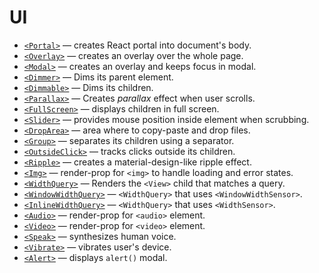# UI

  - [`<Portal>`](./Portal.md) &mdash; creates React portal into document's body.
  - [`<Overlay>`](./Overlay.md) &mdash; creates an overlay over the whole page.
  - [`<Modal>`](./Modal.md) &mdash; creates an overlay and keeps focus in modal.
  - [`<Dimmer>`](./Dimmer.md) &mdash; Dims its parent element.
  - [`<Dimmable>`](./Dimmable.md) &mdash; Dims its children.
  - [`<Parallax>`](./Parallax.md) &mdash; Creates *parallax* effect when user scrolls.
  - [`<FullScreen>`](./FullScreen.md) &mdash; displays children in full screen.
  - [`<Slider>`](./Slider.md) &mdash; provides mouse position inside element when scrubbing.
  - [`<DropArea>`](./DropArea.md) &mdash; area where to copy-paste and drop files.
  - [`<Group>`](./Group.md) &mdash; separates its children using a separator.
  - [`<OutsideClick>`](./OutsideClick.md) &mdash; tracks clicks outside its children.
  - [`<Ripple>`](./Ripple.md) &mdash; creates a material-design-like ripple effect.
  - [`<Img>`](./Img.md) &mdash; render-prop for `<img>` to handle loading and error states.
  - [`<WidthQuery>`](./WidthQuery.md) &mdash; Renders the `<View>` child that matches a query.
  - [`<WindowWidthQuery>`](./WindowWidthQuery.md) &mdash; `<WidthQuery>` that uses `<WindowWidthSensor>`.
  - [`<InlineWidthQuery>`](./InlineWidthQuery.md) &mdash; `<WidthQuery>` that uses `<WidthSensor>`.
  - [`<Audio>`](./Audio.md) &mdash; render-prop for `<audio>` element.
  - [`<Video>`](./Video.md) &mdash; render-prop for `<video>` element.
  - [`<Speak>`](./Speak.md) &mdash; synthesizes human voice.
  - [`<Vibrate>`](./Vibrate.md) &mdash; vibrates user's device.
  - [`<Alert>`](./Alert.md) &mdash; displays `alert()` modal.
